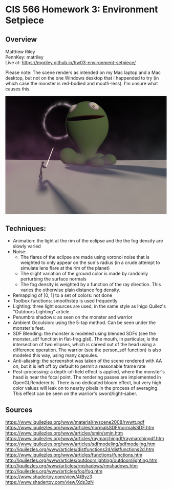 # CIS 566 Homework 3: Environment Setpiece

## Overview

Matthew Riley\
PennKey: matriley\
Live at: https://mgriley.github.io/hw03-environment-setpiece/

Please note: The scene renders as intended on my Mac laptop and a Mac desktop, but not on the one Windows desktop that I happended to try (in which case the monster is red-bodied and mouth-less). I'm unsure what causes this.

![](demo_shot.png)

## Techniques:

* Animation: the light at the rim of the eclipse and the the fog density are slowly varied
* Noise:
  - The flares of the eclipse are made using voronoi noise that is weighted to only appear on the sun's radius (in a crude attempt to simulate lens flare at the rim of the planet)
  - The slight variation of the ground color is made by randomly perturbing the surface normals
  - The fog density is weighted by a function of the ray direction. This varies the otherwise plain distance fog density.
* Remapping of [0, 1] to a set of colors: not done
* Toolbox functions: smoothstep is used frequently
* Lighting: three light sources are used, in the same style as Inigo Quilez's "Outdoors Lighting" article.
* Penumbra shadows: as seen on the monster and warrior
* Ambient Occulsion: using the 5-tap method. Can be seen under the monster's feet.
* SDF Blending: the monster is modeled using blended SDFs (see the monster_sdf function in flat-frag.glsl). The mouth, in particular, is the intersection of two ellipses, which is carved out of the head using a difference operation. The warrior (see the person_sdf function) is also modeled this way, using many capsules. 
* Anti-aliasing: the screenshot was taken of the scene rendered with AA on, but it is left off by default to permit a reasonable frame rate
* Post-processing: a depth-of-field effect is applied, where the monster's head is near the focal point. The rendering passes are implemented in OpenGLRenderer.ts. There is no dedicated bloom effect, but very high color values will leak on to nearby pixels in the process of averaging. This effect can be seen on the warrior's sword/light-saber.

## Sources

https://www.iquilezles.org/www/material/nvscene2008/rwwtt.pdf
https://www.iquilezles.org/www/articles/normalsSDF/normalsSDF.htm
https://www.iquilezles.org/www/articles/smin/smin.htm
https://www.iquilezles.org/www/articles/raymarchingdf/raymarchingdf.htm
https://www.iquilezles.org/www/articles/sdfmodeling/sdfmodeling.htm
http://iquilezles.org/www/articles/distfunctions2d/distfunctions2d.htm
https://www.iquilezles.org/www/articles/functions/functions.htm
http://iquilezles.org/www/articles/outdoorslighting/outdoorslighting.htm
http://iquilezles.org/www/articles/rmshadows/rmshadows.htm
http://iquilezles.org/www/articles/fog/fog.htm
https://www.shadertoy.com/view/4tByz3
https://www.shadertoy.com/view/Xds3zN

